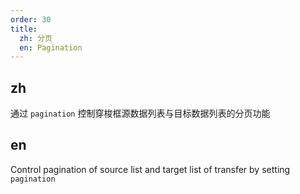 ```yaml
---
order: 30
title:
  zh: 分页
  en: Pagination
---
```


## zh

通过 `pagination` 控制穿梭框源数据列表与目标数据列表的分页功能

## en

Control pagination of source list and target list of transfer by setting `pagination`
